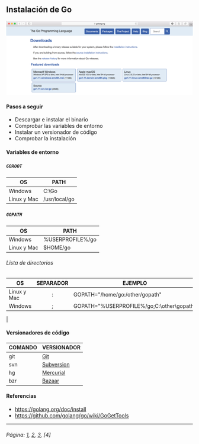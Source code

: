 ## Instalación de Go

![alt text](../resources/imgs/go_dl.png "The_Gopher")

#### Pasos a seguir

- Descargar e instalar el binario
- Comprobar las variables de entorno
- Instalar un versionador de código
- Comprobar la instalación

#### Variables de entorno

##### `GOROOT`

| OS | PATH |
| ------ | ------ |
| Windows | C:\Go |
| Linux y Mac | /usr/local/go |

##### `GOPATH`

| OS | PATH |
| ------ | ------ |
| Windows | %USERPROFILE%/go |
| Linux y Mac | $HOME/go |

###### Lista de directorios

| OS | SEPARADOR | EJEMPLO |
| ------ | :------: | ------ |
| Linux y Mac | : | GOPATH="/home/go:/other/gopath" |
| Windows | ; | GOPATH="%USERPROFILE%/go;C:\other\gopath"
 |



#### Versionadores de código

| COMANDO | VERSIONADOR |
| ------ | ------ |
| git | [Git](http://git-scm.com/downloads) |
| svn | [Subversion](http://subversion.apache.org/packages.html) |
| hg | [Mercurial](https://www.mercurial-scm.org/downloads) |
| bzr | [Bazaar](http://wiki.bazaar.canonical.com/Download) |

#### Referencias

* https://golang.org/doc/install
* https://github.com/golang/go/wiki/GoGetTools
___

###### Página: [1](./lectura-1.md), [2](./lectura-2.md), [3](./lectura-3.md), [4]
